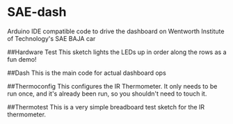 # SAE-dash
Arduino IDE compatible code to drive the dashboard on Wentworth Institute of Technology's SAE BAJA car

##Hardware Test
This sketch lights the LEDs up in order along the rows as a fun demo!

##Dash
This is the main code for actual dashboard ops

##Thermoconfig
This configures the IR Thermometer. It only needs to be run once, and it's already been run, so you shouldn't need to touch it.

##Thermotest
This is a very simple breadboard test sketch for the IR thermometer.
